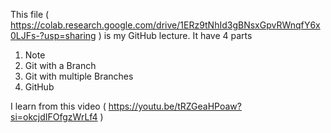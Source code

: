 This file ( https://colab.research.google.com/drive/1ERz9tNhId3gBNsxGpvRWnqfY6x0LJFs-?usp=sharing ) is my GitHub lecture. It have 4 parts
1. Note
2. Git with a Branch
3. Git with multiple Branches
4. GitHub

I learn from this video ( https://youtu.be/tRZGeaHPoaw?si=okcjdIFOfgzWrLf4 )
